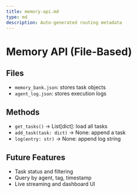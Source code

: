 ```yaml
---
title: memory-api.md
type: md
description: Auto-generated routing metadata
---
```


# Memory API (File-Based)

## Files
- `memory_bank.json`: stores task objects
- `agent_log.json`: stores execution logs

## Methods
- `get_tasks()` → List[dict]: load all tasks
- `add_task(task: dict)` → None: append a task
- `log(entry: str)` → None: append log string

## Future Features
- Task status and filtering
- Query by agent, tag, timestamp
- Live streaming and dashboard UI


<!-- linked feature: memory bank -->

<!-- linked feature: pipelines -->

<!-- linked feature: agents -->

<!-- linked feature: checklists -->

<!-- linked feature: routines -->

<!-- linked feature: identities -->

<!-- linked feature: goals -->

<!-- linked feature: specs -->

<!-- linked feature: schemas -->

<!-- linked feature: config -->

<!-- linked feature: diary -->

<!-- linked feature: evaluation -->

<!-- linked feature: feedbacks -->

<!-- linked feature: forecasts -->

<!-- linked feature: governance -->

<!-- linked feature: intents -->

<!-- linked feature: plans -->

<!-- linked feature: simulations -->

<!-- linked feature: tests -->

<!-- linked feature: tooling -->

<!-- linked feature: routing metadata -->